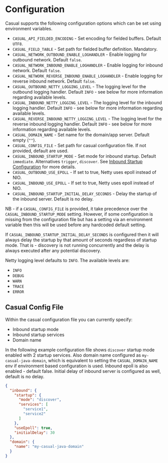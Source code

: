 # Configuration

Casual supports the following configuration options which can be set using environment variables.

* `CASUAL_API_FIELDED_ENCODING` - Set encoding for fielded buffers. Default `UTF8`.
* `CASUAL_FIELD_TABLE` - Set path for fielded buffer definition. Mandatory.
* `CASUAL_NETWORK_OUTBOUND_ENABLE_LOGHANDLER` - Enable logging for outbound network. Default `false`.
* `CASUAL_NETWORK_INBOUND_ENABLE_LOGHANDLER` - Enable logging for inbound network. Default `false`.
* `CASUAL_NETWORK_REVERSE_INBOUND_ENABLE_LOGHANDLER` - Enable logging for reverse inbound network. Default `false`.
* `CASUAL_OUTBOUND_NETTY_LOGGING_LEVEL` - The logging level for the outbound logging handler. Default `INFO` - see below for more information regarding available levels.
* `CASUAL_INBOUND_NETTY_LOGGING_LEVEL` - The logging level for the inbound logging handler. Default `INFO` - see below for more information regarding available levels.
* `CASUAL_REVERSE_INBOUND_NETTY_LOGGING_LEVEL` - The logging level for the reverse inbound logging handler. Default `INFO` - see below for more information regarding available levels.
* `CASUAL_DOMAIN_NAME` - Set name for the domain/app server. Default empty (`""`).
* `CASUAL_CONFIG_FILE` - Set path for casual configuration file. If not provided, default are used.
* `CASUAL_INBOUND_STARTUP_MODE` - Set mode for inbound startup. Default `immediate`. Alternatives `trigger`, `discover`.
    See [Inbound Startup Configuration](inbound.md#startup-configuration) for more details.
* `CASUAL_OUTBOUND_USE_EPOLL` - If set to true, Netty uses epoll instead of NIO.
* `CASUAL_INBOUND_USE_EPOLL` - If set to true, Netty uses epoll instead of NIO.
* `CASUAL_INBOUND_STARTUP_INITIAL_DELAY_SECONDS` - Delay the startup of the inbound server. Default is no delay.

NB - if a `CASUAL_CONFIG_FILE` is provided, it take precedence over the `CASUAL_INBOUND_STARTUP_MODE` setting.
However, if some configuration is missing from the configuration file but has a setting via an environment variable then this will be used before any hardcoded default setting.

If `CASUAL_INBOUND_STARTUP_INITIAL_DELAY_SECONDS` is configured then it will always delay the startup by that amount of seconds regardless of startup mode.
That is - discovery is not running concurrently and the delay is always executed after any potential discovery.

Netty logging level defaults to `INFO`.
The available levels are:
* `INFO`
* `DEBUG`
* `WARN`
* `TRACE`
* `ERROR`




## Casual Config File

Within the casual configuration file you can currently specify:
* Inbound startup mode 
* Inbound startup services
* Domain name

In the following example configuration file shows `discover` startup mode enabled with 2 startup services. 
Also domain name configured as `my-casual-java-domain`, which is equivalent to setting the `CASUAL_DOMAIN_NAME` env if environment based configuration is used.
Inbound epoll is also enabled - default false. Initial delay of inbound server is configured as well, default is no delay.

```json
{
  "inbound": {
    "startup": {
      "mode": "discover",
      "services": [
        "service1",
        "service2"
      ]
    },
    "useEpoll": true,
    "initialDelay": 30
  },
  "domain": {
    "name": "my-casual-java-domain"
  }
}
```
